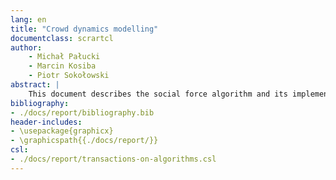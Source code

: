 ```yaml
---
lang: en
title: "Crowd dynamics modelling"
documentclass: scrartcl
author:
    - Michał Pałucki
    - Marcin Kosiba
    - Piotr Sokołowski
abstract: |
    This document describes the social force algorithm and its implementation in the context of a pedestrian simulation.
bibliography:
- ./docs/report/bibliography.bib
header-includes:
- \usepackage{graphicx}
- \graphicspath{{./docs/report/}}
csl:
- ./docs/report/transactions-on-algorithms.csl
---
```

